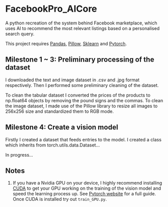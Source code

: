 # FacebookPro_AICore
A python recreation of the system behind Facebook marketplace, which uses AI to recommend the most relevant listings based on a personalised search query.

This project requires [Pandas](https://github.com/pandas-dev/pandas), [Pillow](https://github.com/python-pillow/Pillow), [Sklearn](https://github.com/scikit-learn/scikit-learn) and [Pytorch](https://github.com/pytorch/pytorch.github.io).

## Milestone 1 ~ 3: Preliminary processing of the dataset

I downloaded the text and image dataset in .csv and .jpg format respectively. Then I performed some preliminary cleaning of the dataset.

To clean the tabular dataset I converted the prices of the products to np.float64 objects by removing the pound signs and the commas. To clean the image dataset, I made use of the Pillow library to resize all images to 256x256 size and standardized them to RGB mode.

## Milestone 4: Create a vision model

Firstly I created a dataset that feeds entries to the model. I created a class which inherits from torch.utils.data.Dataset...

In progress...

## Notes

1. If you have a Nvidia GPU on your device, I highly recommend installing [CUDA](https://developer.nvidia.com/cuda-downloads) to get your GPU working on the training of the vision model and speed the learning process up. See [Pytorch website](https://pytorch.org/get-started/locally/) for a full guide. Once CUDA is installed try out `train_GPU.py`.